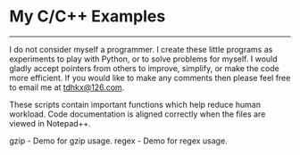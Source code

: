 # My C/C++ Examples

---

I do not consider myself a programmer. I create these little programs as experiments to play with Python, or to solve problems for myself. I would gladly accept pointers from others to improve, simplify, or make the code more efficient. If you would like to make any comments then please feel free to email me at tdhkx@126.com.

These scripts contain important functions which help reduce human workload. Code documentation is aligned correctly when the files are viewed in Notepad++.

gzip - Demo for gzip usage.
regex - Demo for regex usage.
